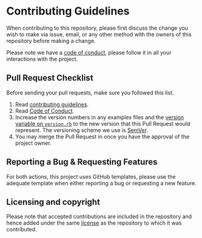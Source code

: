 # Contributing Guidelines

When contributing to this repository, please first discuss the change you wish to make via issue, email, or any other method with the owners of this repository before making a change.

Please note we have a [code of conduct](CODE-OF-CONDUCT.md), please follow it in all your interactions with the project.

## Pull Request Checklist

Before sending your pull requests, make sure you followed this list.

1. Read [contributing guidelines](CONTRIBUTING.md).
2. Read [Code of Conduct](CODE-OF-CONDUCT.md).
3. Increase the version numbers in any examples files and the [version variable on `version.rb`](lib/jekyll_slugify/version.rb) to the new version that this Pull Request would represent. The versioning scheme we use is [SemVer](http://semver.org/).
4. You may merge the Pull Request in once you have the approval of the project owner.

## Reporting a Bug & Requesting Features

For both actions, this project uses GitHub templates, please use the adequate template when either reporting a bug or requesting a new feature.

## Licensing and copyright

Please note that accepted contributions are included in the repository and hence added under the same [license](LICENSE.md) as the repository to which it was contributed.
